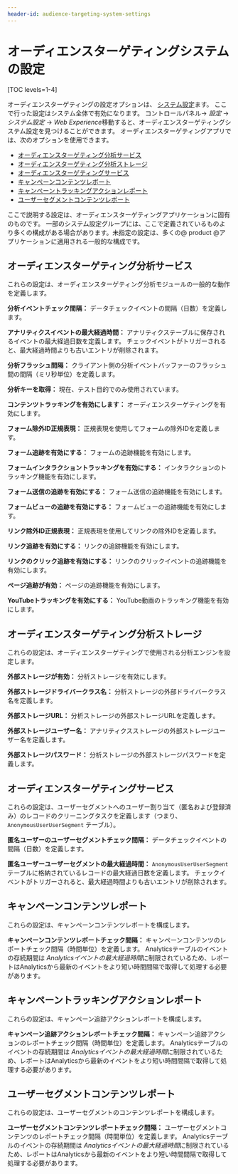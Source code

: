 ```yaml
---
header-id: audience-targeting-system-settings
---
```


# オーディエンスターゲティングシステムの設定

[TOC levels=1-4]

オーディエンスターゲティングの設定オプションは、 [システム設定](/docs/7-1/user/-/knowledge_base/u/system-settings)ます。 ここで行った設定はシステム全体で有効になります。 コントロールパネル→ *設定* → *システム設定* → *Web Experience*移動すると、オーディエンスターゲティングシステム設定を見つけることができます。 オーディエンスターゲティングアプリでは、次のオプションを使用できます。

  - [オーディエンスターゲティング分析サービス](#audience-targeting-analytics-service)
  - [オーディエンスターゲティング分析ストレージ](#audience-targeting-analytics-storage)
  - [オーディエンスターゲティングサービス](#audience-targeting-service)
  - [キャンペーンコンテンツレポート](#campaign-content-report)
  - [キャンペーントラッキングアクションレポート](#campaign-tracking-actions-report)
  - [ユーザーセグメントコンテンツレポート](#user-segment-content-report)

ここで説明する設定は、オーディエンスターゲティングアプリケーションに固有のものです。 一部のシステム設定グループには、ここで定義されているものより多くの構成がある場合があります。未指定の設定は、多くの@ product @アプリケーションに適用される一般的な構成です。

## オーディエンスターゲティング分析サービス

これらの設定は、オーディエンスターゲティング分析モジュールの一般的な動作を定義します。

**分析イベントチェック間隔：** データチェックイベントの間隔（日数）を定義します。

**アナリティクスイベントの最大経過時間：** アナリティクステーブルに保存されるイベントの最大経過日数を定義します。 チェックイベントがトリガーされると、最大経過時間よりも古いエントリが削除されます。

**分析フラッシュ間隔：** クライアント側の分析イベントバッファーのフラッシュ間の間隔（ミリ秒単位）を定義します。

**分析キーを取得：** 現在、テスト目的でのみ使用されています。

**コンテンツトラッキングを有効にします：** オーディエンスターゲティングを有効にします。

**フォーム除外ID正規表現：** 正規表現を使用してフォームの除外IDを定義します。

**フォーム追跡を有効にする：** フォームの追跡機能を有効にします。

**フォームインタラクショントラッキングを有効にする：** インタラクションのトラッキング機能を有効にします。

**フォーム送信の追跡を有効にする：** フォーム送信の追跡機能を有効にします。

**フォームビューの追跡を有効にする：** フォームビューの追跡機能を有効にします。

**リンク除外ID正規表現：** 正規表現を使用してリンクの除外IDを定義します。

**リンク追跡を有効にする：** リンクの追跡機能を有効にします。

**リンクのクリック追跡を有効にする：** リンクのクリックイベントの追跡機能を有効にします。

**ページ追跡が有効：** ページの追跡機能を有効にします。

**YouTubeトラッキングを有効にする：** YouTube動画のトラッキング機能を有効にします。

## オーディエンスターゲティング分析ストレージ

これらの設定は、オーディエンスターゲティングで使用される分析エンジンを設定します。

**外部ストレージが有効：** 分析ストレージを有効にします。

**外部ストレージドライバークラス名：** 分析ストレージの外部ドライバークラス名を定義します。

**外部ストレージURL：** 分析ストレージの外部ストレージURLを定義します。

**外部ストレージユーザー名：** アナリティクスストレージの外部ストレージユーザー名を定義します。

**外部ストレージパスワード：** 分析ストレージの外部ストレージパスワードを定義します。

## オーディエンスターゲティングサービス

これらの設定は、ユーザーセグメントへのユーザー割り当て（匿名および登録済み）のレコードのクリーニングタスクを定義します（つまり、 `AnonymousUserUserSegment` テーブル）。

**匿名ユーザーのユーザーセグメントチェック間隔：** データチェックイベントの間隔（日数）を定義します。

**匿名ユーザーユーザーセグメントの最大経過時間：** `AnonymousUserUserSegment` テーブルに格納されているレコードの最大経過日数を定義します。 チェックイベントがトリガーされると、最大経過時間よりも古いエントリが削除されます。

## キャンペーンコンテンツレポート

これらの設定は、キャンペーンコンテンツレポートを構成します。

**キャンペーンコンテンツレポートチェック間隔：** キャンペーンコンテンツのレポートチェック間隔（時間単位）を定義します。 Analyticsテーブルのイベントの存続期間は *Analyticsイベントの最大経過時間*に制限されているため、レポートはAnalyticsから最新のイベントをより短い時間間隔で取得して処理する必要があります。

## キャンペーントラッキングアクションレポート

これらの設定は、キャンペーン追跡アクションレポートを構成します。

**キャンペーン追跡アクションレポートチェック間隔：** キャンペーン追跡アクションのレポートチェック間隔（時間単位）を定義します。 Analyticsテーブルのイベントの存続期間は *Analyticsイベントの最大経過時間*に制限されているため、レポートはAnalyticsから最新のイベントをより短い時間間隔で取得して処理する必要があります。

## ユーザーセグメントコンテンツレポート

これらの設定は、ユーザーセグメントのコンテンツレポートを構成します。

**ユーザーセグメントコンテンツレポートチェック間隔：** ユーザーセグメントコンテンツのレポートチェック間隔（時間単位）を定義します。 Analyticsテーブルのイベントの存続期間は *Analyticsイベントの最大経過時間*に制限されているため、レポートはAnalyticsから最新のイベントをより短い時間間隔で取得して処理する必要があります。
